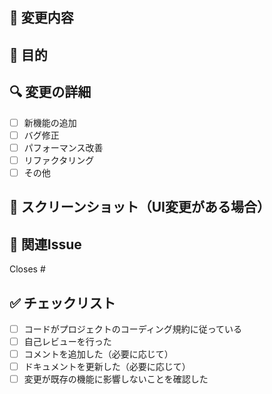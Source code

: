 ## 📝 変更内容

<!-- このPRで何を変更したかを簡潔に説明してください -->

## 🎯 目的

<!-- なぜこの変更が必要だったかを説明してください -->

## 🔍 変更の詳細

<!-- 具体的な変更内容を箇条書きで記載してください -->

- [ ] 新機能の追加
- [ ] バグ修正
- [ ] パフォーマンス改善
- [ ] リファクタリング
- [ ] その他

## 📸 スクリーンショット（UI変更がある場合）

<!-- UI変更がある場合はスクリーンショットを添付してください -->

## 🔗 関連Issue

<!-- 関連するIssueがあれば記載してください -->

Closes #

## ✅ チェックリスト

- [ ] コードがプロジェクトのコーディング規約に従っている
- [ ] 自己レビューを行った
- [ ] コメントを追加した（必要に応じて）
- [ ] ドキュメントを更新した（必要に応じて）
- [ ] 変更が既存の機能に影響しないことを確認した

